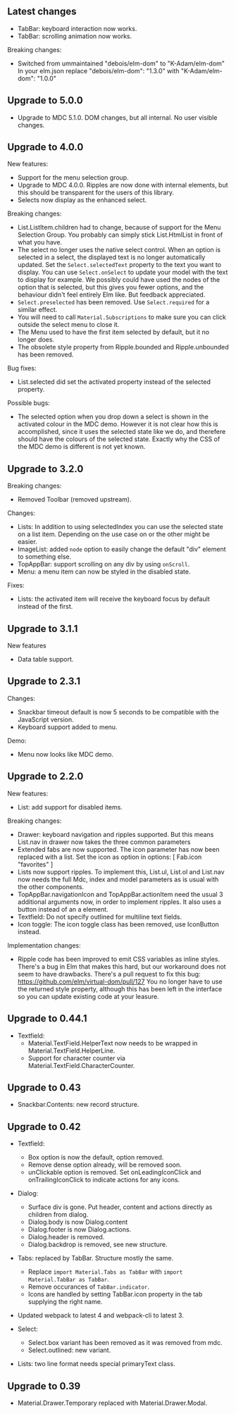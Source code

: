 ## Latest changes

* TabBar: keyboard interaction now works.
* TabBar: scrolling animation now works.

Breaking changes:
* Switched from ummaintained "debois/elm-dom" to "K-Adam/elm-dom"
  In your elm.json replace "debois/elm-dom": "1.3.0" with "K-Adam/elm-dom": "1.0.0"


## Upgrade to 5.0.0

* Upgrade to MDC 5.1.0. DOM changes, but all internal. No user visible changes.



## Upgrade to 4.0.0

New features:
* Support for the menu selection group.
* Upgrade to MDC 4.0.0. Ripples are now done with internal elements,
  but this should be transparent for the users of this library.
* Selects now display as the enhanced select.

Breaking changes:
* List.ListItem.children had to change, because of support for the Menu Selection Group.
  You probably can simply stick List.HtmlList in front of what you have.
* The select no longer uses the native select control. When an option
  is selected in a select, the displayed text is no longer automatically
  updated. Set the `Select.selectedText` property to the text you want
  to display. You can use `Select.onSelect` to update your model with
  the text to display for example.
  We possibly could have used the nodes of the option that is
  selected, but this gives you fewer options, and the behaviour didn't
  feel entirely Elm like. But feedback appreciated.
* `Select.preselected` has been removed. Use `Select.required` for a similar effect.
* You will need to call `Material.Subscriptions` to make sure you can
  click outside the select menu to close it.
* The Menu used to have the first item selected by default, but it no longer does.
* The obsolete style property from Ripple.bounded and Ripple.unbounded has been removed.

Bug fixes:
* List.selected did set the activated property instead of the selected property.

Possible bugs:
* The selected option when you drop down a select is shown in the
  activated colour in the MDC demo. However it is not clear how this
  is accomplished, since it uses the selected state like we do, and
  therefere should have the colours of the selected state.
  Exactly why the CSS of the MDC demo is different is not yet known.


## Upgrade to 3.2.0

Breaking changes:
* Removed Toolbar (removed upstream).

Changes:
* Lists: In addition to using selectedIndex you can use the selected
  state on a list item. Depending on the use case on or the other
  might be easier.
* ImageList: added `node` option to easily change the default "div" element to something else.
* TopAppBar: support scrolling on any div by using `onScroll`.
* Menu: a menu item can now be styled in the disabled state.

Fixes:
* Lists: the activated item will receive the keyboard focus by default instead of the first.


## Upgrade to 3.1.1

New features
* Data table support.


## Upgrade to 2.3.1

Changes:
* Snackbar timeout default is now 5 seconds to be compatible with
  the JavaScript version.
* Keyboard support added to menu.

Demo:
* Menu now looks like MDC demo.


## Upgrade to 2.2.0

New features:
* List: add support for disabled items.

Breaking changes:

* Drawer: keyboard navigation and ripples supported. But this means List.nav in
  drawer now takes the three common parameters
* Extended fabs are now supported. The icon parameter has now been replaced with a list.
  Set the icon as option in options: [ Fab.icon "favorites" ]
* Lists now support ripples. To implement this, List.ul, List.ol and
  List.nav now needs the full Mdc, index and model parameters as is
  usual with the other components.
* TopAppBar.navigationIcon and TopAppBar.actionItem need the usual 3
  additional arguments now, in order to implement ripples. It also
  uses a button instead of an a element.
* Textfield: Do not specify outlined for multiline text fields.
* Icon toggle: The icon toggle class has been removed, use IconButton instead.


Implementation changes:

* Ripple code has been improved to emit CSS variables as inline
  styles. There's a bug in Elm that makes this hard, but our
  workaround does not seem to have drawbacks.
  There's a pull request to fix this bug: https://github.com/elm/virtual-dom/pull/127
  You no longer have to use the returned style property, although this
  has been left in the interface so you can update existing code at your leasure.



## Upgrade to 0.44.1

* Textfield:
  * Material.TextField.HelperText now needs to be wrapped in Material.TextField.HelperLine.
  * Support for character counter via Material.TextField.CharacterCounter.


## Upgrade to 0.43

* Snackbar.Contents: new record structure.


## Upgrade to 0.42

* Textfield:
  * Box option is now the default, option removed.
  * Remove dense option already, will be removed soon.
  * unClickable option is removed. Set onLeadingIconClick and
    onTrailingIconClick to indicate actions for any icons.

* Dialog:
  * Surface div is gone. Put header, content and actions directly as children from dialog.
  * Dialog.body is now Dialog.content
  * Dialog.footer is now Dialog.actions.
  * Dialog.header is removed.
  * Dialog.backdrop is removed, see new structure.

* Tabs: replaced by TabBar. Structure mostly the same.
  * Replace `import Material.Tabs as TabBar` with `import Material.TabBar as TabBar`.
  * Remove occurances of `TabBar.indicator`.
  * Icons are handled by setting TabBar.icon property in the tab supplying the right name.

* Updated webpack to latest 4 and webpack-cli to latest 3.

* Select:
  * Select.box variant has been removed as it was removed from mdc.
  * Select.outlined: new variant.

* Lists: two line format needs special primaryText class.


## Upgrade to 0.39

* Material.Drawer.Temporary replaced with Material.Drawer.Modal.
